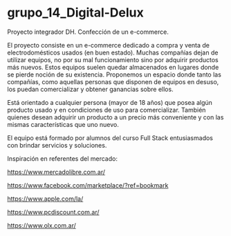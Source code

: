 # grupo_14_Digital-Delux
Proyecto integrador DH. Confección de un e-commerce.

El proyecto consiste en un e-commerce dedicado a compra y venta de electrodomésticos usados (en buen estado).
Muchas compañías dejan de utilizar equipos, no por su mal funcionamiento sino por adquirir productos más nuevos. Estos equipos suelen quedar almacenados en lugares donde se pierde noción de su existencia.
Proponemos un espacio donde tanto las compañías, como aquellas personas que disponen de equipos en desuso, los puedan comercializar y obtener ganancias sobre ellos.

Está orientado a cualquier persona (mayor de 18 años) que posea algún producto usado y en condiciones de uso para comercializar. También quienes desean adquirir un producto a un precio más conveniente y con las mismas características que uno nuevo.

El equipo está formado por alumnos del curso Full Stack entusiasmados con brindar servicios y soluciones.



Inspiración en referentes del mercado:

https://www.mercadolibre.com.ar/ <!-- Página de compra y venta de todo tipo de productos, se toma como ejemplo de diseño por su facilidad y funcionalidades-->

https://www.facebook.com/marketplace/?ref=bookmark <!-- Página de compra y venta de todo tipo de productos, se toma como ejemplo de diseño-->

https://www.apple.com/la/ <!-- Compra y venta de productos apple, se toma como ejemplo de diseño-->

https://www.pcdiscount.com.ar/ <!-- Página de compra y venta de notebooks usadas, se toma como referente del tema-->

https://www.olx.com.ar/ <!-- Página de compra y venta de productos nuevos y usados, se toma como referente del tema-->


